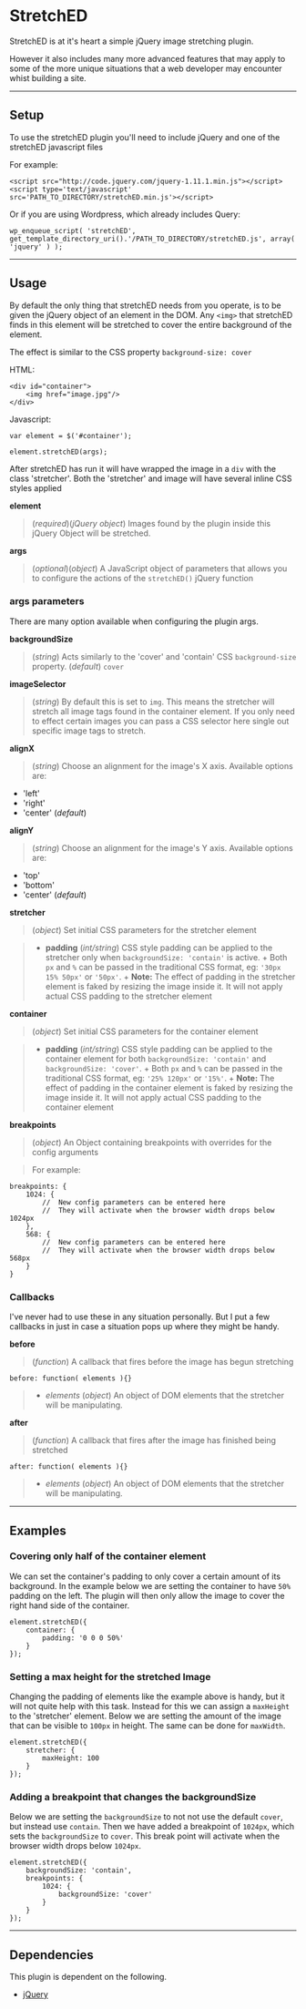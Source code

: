 # StretchED

StretchED is at it's heart a simple jQuery image stretching plugin. 

However it also includes many more advanced features that may apply to some of the more unique situations that a web developer may encounter whist building a site.

---

## Setup

To use the stretchED plugin you'll need to include jQuery and one of the stretchED javascript files

For example:

	<script src="http://code.jquery.com/jquery-1.11.1.min.js"></script>
	<script type='text/javascript' src='PATH_TO_DIRECTORY/stretchED.min.js'></script>

Or if you are using Wordpress, which already includes Query:

	wp_enqueue_script( 'stretchED', get_template_directory_uri().'/PATH_TO_DIRECTORY/stretchED.js', array( 'jquery' ) );

---

## Usage

By default the only thing that stretchED needs from you operate, is to be given the jQuery object of an element in the DOM. Any `<img>` that stretchED finds in this element will be stretched to cover the entire background of the element.

The effect is similar to the CSS property `background-size: cover`

HTML:

	<div id="container">
		<img href="image.jpg"/>
	</div>

Javascript:

	var element = $('#container');

	element.stretchED(args);

After stretchED has run it will have wrapped the image in a `div` with the class 'stretcher'. Both the 'stretcher' and image will have several inline CSS styles applied

**element**

> (*required*)(*jQuery object*) Images found by the plugin inside this jQuery Object will be stretched.

**args**

> (*optional*)(*object*) A JavaScript object of parameters that allows you to configure the actions of the `stretchED()` jQuery function

### args parameters

There are many option available when configuring the plugin args.

**backgroundSize**

> (*string*) Acts similarly to the 'cover' and 'contain' CSS `background-size` property. (*default*) `cover`

**imageSelector**

> (*string*) By default this is set to `img`. This means the stretcher will stretch all image tags found in the container element. If you only need to effect certain images you can pass a CSS selector here single out specific image tags to stretch.

**alignX**

> (*string*) Choose an alignment for the image's X axis. Available options are:
+ 'left'
+ 'right'
+ 'center' (*default*)

**alignY**

> (*string*) Choose an alignment for the image's Y axis. Available options are:
+ 'top'
+ 'bottom'
+ 'center' (*default*)

**stretcher**

> (*object*) Set initial CSS parameters for the stretcher element

> + **padding** (*int/string*) CSS style padding can be applied to the stretcher only when `backgroundSize: 'contain'` is active. 
    + Both `px` and `%` can be passed in the traditional CSS format, eg: `'30px 15% 50px'` or `'50px'`.
    + **Note:** The effect of padding in the stretcher element is faked by resizing the image inside it. It will not apply actual CSS padding to the stretcher element

**container**

> (*object*) Set initial CSS parameters for the container element

> + **padding** (*int/string*) CSS style padding can be applied to the container element for both `backgroundSize: 'contain'` and `backgroundSize: 'cover'`.
    + Both `px` and `%` can be passed in the traditional CSS format, eg: `'25% 120px'` or `'15%'`.
    + **Note:** The effect of padding in the container element is faked by resizing the image inside it. It will not apply actual CSS padding to the container element

**breakpoints**

> (*object*) An Object containing breakpoints with overrides for the config arguments

> For example:

	breakpoints: {
		1024: {
			//	New config parameters can be entered here 
			//	They will activate when the browser width drops below 1024px 
		},
		568: {
			//	New config parameters can be entered here
			//	They will activate when the browser width drops below 568px 
		}
	}

### Callbacks

I've never had to use these in any situation personally. But I put a few callbacks in just in case a situation pops up where they might be handy.

**before**

> (*function*) A callback that fires before the image has begun stretching

	before: function( elements ){}

> + *elements* (*object*) An object of DOM elements that the stretcher will be manipulating.

**after**

> (*function*) A callback that fires after the image has finished being stretched

	after: function( elements ){}

> + *elements* (*object*) An object of DOM elements that the stretcher will be manipulating.

---

## Examples

### Covering only half of the container element

We can set the container's padding to only cover a certain amount of its background. In the example below we are setting the container to have `50%` padding on the left. The plugin will then only allow the image to cover the right hand side of the container.

	element.stretchED({
		container: {
			padding: '0 0 0 50%'
		}
	});

### Setting a max height for the stretched Image

Changing the padding of elements like the example above is handy, but it will not quite help with this task. Instead for this we can assign a `maxHeight` to the 'stretcher' element. Below we are setting the amount of the image that can be visible to `100px` in height. The same can be done for `maxWidth`.


	element.stretchED({
		stretcher: {
			maxHeight: 100
		}
	});

### Adding a breakpoint that changes the backgroundSize

Below we are setting the `backgroundSize` to not not use the default `cover`, but instead use `contain`. Then we have added a breakpoint of `1024px`, which sets the `backgroundSize` to `cover`. This break point will activate when the browser width drops below `1024px`.

	element.stretchED({
		backgroundSize: 'contain',
		breakpoints: {
			1024: {
				backgroundSize: 'cover'
			}
		}
	});

---

## Dependencies

This plugin is dependent on the following.

- [jQuery](http://jquery.com/download/)


